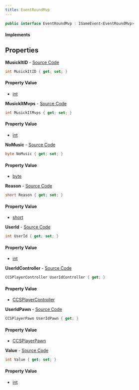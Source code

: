```yaml
---
title: EventRoundMvp
---
```


```csharp
public interface EventRoundMvp : IGameEvent<EventRoundMvp>
```

#### Implements

## Properties

**MusickItID** - [Source Code](https://github.com/swiftly-solution/swiftlys2/blob/main/managed/src/SwiftlyS2.Generated/GameEvents/Interfaces/EventRoundMvp.cs#L58)

```csharp
int MusickItID { get; set; }
```

#### Property Value

- [int](https://learn.microsoft.com/dotnet/api/system.int32)

**MusickItMvps** - [Source Code](https://github.com/swiftly-solution/swiftlys2/blob/main/managed/src/SwiftlyS2.Generated/GameEvents/Interfaces/EventRoundMvp.cs#L48)

```csharp
int MusickItMvps { get; set; }
```

#### Property Value

- [int](https://learn.microsoft.com/dotnet/api/system.int32)

**NoMusic** - [Source Code](https://github.com/swiftly-solution/swiftlys2/blob/main/managed/src/SwiftlyS2.Generated/GameEvents/Interfaces/EventRoundMvp.cs#L53)

```csharp
byte NoMusic { get; set; }
```

#### Property Value

- [byte](https://learn.microsoft.com/dotnet/api/system.byte)

**Reason** - [Source Code](https://github.com/swiftly-solution/swiftlys2/blob/main/managed/src/SwiftlyS2.Generated/GameEvents/Interfaces/EventRoundMvp.cs#L38)

```csharp
short Reason { get; set; }
```

#### Property Value

- [short](https://learn.microsoft.com/dotnet/api/system.int16)

**UserId** - [Source Code](https://github.com/swiftly-solution/swiftlys2/blob/main/managed/src/SwiftlyS2.Generated/GameEvents/Interfaces/EventRoundMvp.cs#L33)

```csharp
int UserId { get; set; }
```

#### Property Value

- [int](https://learn.microsoft.com/dotnet/api/system.int32)

**UserIdController** - [Source Code](https://github.com/swiftly-solution/swiftlys2/blob/main/managed/src/SwiftlyS2.Generated/GameEvents/Interfaces/EventRoundMvp.cs#L21)

```csharp
CCSPlayerController UserIdController { get; }
```

#### Property Value

- [CCSPlayerController](/docs/api/shared/schemadefinitions/ccsplayercontroller)

**UserIdPawn** - [Source Code](https://github.com/swiftly-solution/swiftlys2/blob/main/managed/src/SwiftlyS2.Generated/GameEvents/Interfaces/EventRoundMvp.cs#L27)

```csharp
CCSPlayerPawn UserIdPawn { get; }
```

#### Property Value

- [CCSPlayerPawn](/docs/api/shared/schemadefinitions/ccsplayerpawn)

**Value** - [Source Code](https://github.com/swiftly-solution/swiftlys2/blob/main/managed/src/SwiftlyS2.Generated/GameEvents/Interfaces/EventRoundMvp.cs#L43)

```csharp
int Value { get; set; }
```

#### Property Value

- [int](https://learn.microsoft.com/dotnet/api/system.int32)

